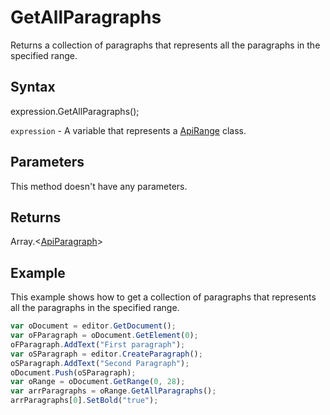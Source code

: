 # GetAllParagraphs

Returns a collection of paragraphs that represents all the paragraphs in the specified range.

## Syntax

expression.GetAllParagraphs();

`expression` - A variable that represents a [ApiRange](../ApiRange.md) class.

## Parameters

This method doesn't have any parameters.

## Returns

Array.<[ApiParagraph](../../ApiParagraph/ApiParagraph.md)>

## Example

This example shows how to get a collection of paragraphs that represents all the paragraphs in the specified range.

```javascript
var oDocument = editor.GetDocument();
var oFParagraph = oDocument.GetElement(0);
oFParagraph.AddText("First paragraph");
var oSParagraph = editor.CreateParagraph();
oSParagraph.AddText("Second Paragraph");
oDocument.Push(oSParagraph);
var oRange = oDocument.GetRange(0, 28);
var arrParagraphs = oRange.GetAllParagraphs();
arrParagraphs[0].SetBold("true");
```
